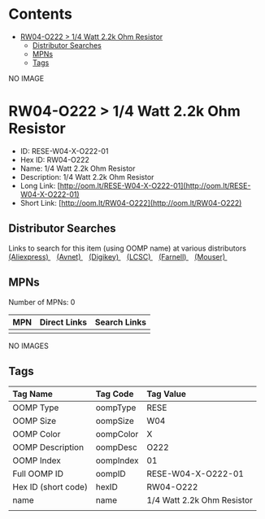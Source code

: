 



Contents
========

* [RW04-O222 > 1/4 Watt 2.2k Ohm Resistor](#rw04-o222--14-watt-22k-ohm-resistor)
	* [Distributor Searches](#distributor-searches)
	* [MPNs](#mpns)
	* [Tags](#tags)
  
NO IMAGE  
# RW04-O222 > 1/4 Watt 2.2k Ohm Resistor

- ID: RESE-W04-X-O222-01
- Hex ID: RW04-O222
- Name: 1/4 Watt 2.2k Ohm Resistor
- Description: 1/4 Watt 2.2k Ohm Resistor
- Long Link: [http://oom.lt/RESE-W04-X-O222-01](http://oom.lt/RESE-W04-X-O222-01)
- Short Link: [http://oom.lt/RW04-O222](http://oom.lt/RW04-O222)

## Distributor Searches
  
Links to search for this item (using OOMP name) at various distributors  
[(Aliexpress) ](https://www.aliexpress.com/wholesale?SearchText=11171/4+Watt+2.2k+Ohm+Resistor)&nbsp;&nbsp;&nbsp;[(Avnet) ](https://www.avnet.com/shop/us/search/1/4+Watt+2.2k+Ohm+Resistor)&nbsp;&nbsp;&nbsp;[(Digikey) ](https://www.digikey.co.uk/en/products/result?s=1/4+Watt+2.2k+Ohm+Resistor)&nbsp;&nbsp;&nbsp;[(LCSC) ](https://www.lcsc.com/search?q=1/4+Watt+2.2k+Ohm+Resistor)&nbsp;&nbsp;&nbsp;[(Farnell) ](https://uk.farnell.com/search?st=1/4+Watt+2.2k+Ohm+Resistor)&nbsp;&nbsp;&nbsp;[(Mouser) ](https://www.mouser.com/c/?q=1/4+Watt+2.2k+Ohm+Resistor)&nbsp;&nbsp;&nbsp;
## MPNs
  
Number of MPNs: 0  

|MPN|Direct Links|Search Links|
| :--- | :--- | :--- |
||||
  
NO IMAGES  
## Tags
  

|Tag Name|Tag Code|Tag Value|
| :--- | :--- | :--- |
|OOMP Type|oompType|RESE|
|OOMP Size|oompSize|W04|
|OOMP Color|oompColor|X|
|OOMP Description|oompDesc|O222|
|OOMP Index|oompIndex|01|
|Full OOMP ID|oompID|RESE-W04-X-O222-01|
|Hex ID (short code)|hexID|RW04-O222|
|name|name|1/4 Watt 2.2k Ohm Resistor|
||||
